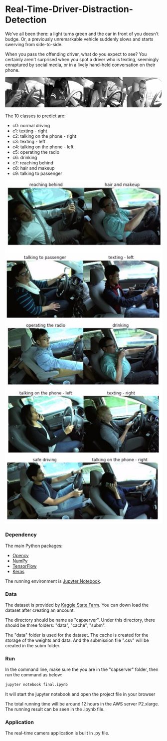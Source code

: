 # Real-Time-Driver-Distraction-Detection

We've all been there: a light turns green and the car in front of you doesn't budge. 
Or, a previously unremarkable vehicle suddenly slows and starts swerving from side-to-side.

When you pass the offending driver, what do you expect to see? 
You certainly aren't surprised when you spot a driver who is texting, seemingly enraptured by social media,
or in a lively hand-held conversation on their phone.

![model](./1.PNG)

The 10 classes to predict are:

- c0: normal driving
- c1: texting - right
- c2: talking on the phone - right
- c3: texting - left
- c4: talking on the phone - left
- c5: operating the radio
- c6: drinking
- c7: reaching behind
- c8: hair and makeup
- c9: talking to passenger

![model](./2.PNG)
![model](./3.PNG)

### Dependency

The main Python packages:
- [Opencv](http://opencv.org/)
- [NumPy](http://www.numpy.org/)
- [TensorFlow](http://tensorflow.org)
- [Keras](https://keras.io)

The running environment is [Jupyter Notebook](https://jupyter.org/install.html).

### Data

The dataset is provided by [Kaggle State Farm](https://www.kaggle.com/c/state-farm-distracted-driver-detection/submissions?sortBy=date&group=successful&page=1). You can down load the dataset after creating an ancount.

The directory should be name as "capserver". Under this directory, there should be three folders: "data", "cache", "subm". 

The "data" folder is used for the dataset. The cache is created for the storage of the weights and data. And the submission file ".csv" will be created in the subm folder.

### Run

In the command line, make sure the you are in the "capserver" folder, then run the command as below:

```bash
jupyter notebook final.ipynb
```

It will start the jupyter notebook and open the project file in your browser 

The total running time will be around 12 hours in the AWS server P2.xlarge. The running result can be seen in the .ipynb file.

### Application

The real-time camera application is built in .py file.
